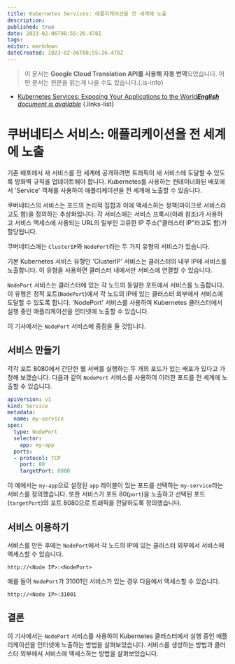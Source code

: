 ```yaml
---
title: Kubernetes Services: 애플리케이션을 전 세계에 노출
description: 
published: true
date: 2023-02-06T08:55:26.478Z
tags: 
editor: markdown
dateCreated: 2023-02-06T08:55:26.478Z
---
```


> 이 문서는 **Google Cloud Translation API를 사용해 자동 번역**되었습니다.
어떤 문서는 원문을 읽는게 나을 수도 있습니다.{.is-info}



- [Kubernetes Services: Exposing Your Applications to the World***English** document is available*](/en/Knowledge-base/Kubernetes/kubernetes-services-exposing-your-applications-to-the-world)
{.links-list}


# 쿠버네티스 서비스: 애플리케이션을 전 세계에 노출

기존 배포에서 새 서비스를 전 세계에 공개하려면 트래픽이 새 서비스에 도달할 수 있도록 방화벽 규칙을 업데이트해야 합니다. Kubernetes를 사용하는 컨테이너화된 배포에서 'Service' 객체를 사용하여 애플리케이션을 전 세계에 노출할 수 있습니다.

쿠버네티스의 서비스는 포드의 논리적 집합과 이에 액세스하는 정책(마이크로 서비스라고도 함)을 정의하는 추상화입니다. 각 서비스에는 서비스 프록시(아래 참조)가 사용하고 서비스 액세스에 사용되는 URL의 일부인 고유한 IP 주소("클러스터 IP"라고도 함)가 할당됩니다.

쿠버네티스에는 `ClusterIP`와 `NodePort`라는 두 가지 유형의 서비스가 있습니다.

기본 Kubernetes 서비스 유형인 'ClusterIP' 서비스는 클러스터의 내부 IP에 서비스를 노출합니다. 이 유형을 사용하면 클러스터 내에서만 서비스에 연결할 수 있습니다.

`NodePort` 서비스는 클러스터에 있는 각 노드의 동일한 포트에서 서비스를 노출합니다. 이 유형은 정적 포트(`NodePort`)에서 각 노드의 IP에 있는 클러스터 외부에서 서비스에 도달할 수 있도록 합니다. 'NodePort' 서비스를 사용하여 Kubernetes 클러스터에서 실행 중인 애플리케이션을 인터넷에 노출할 수 있습니다.

이 기사에서는 `NodePort` 서비스에 중점을 둘 것입니다.

## 서비스 만들기

각각 포트 8080에서 간단한 웹 서버를 실행하는 두 개의 포드가 있는 배포가 있다고 가정해 보겠습니다. 다음과 같이 `NodePort` 서비스를 사용하여 이러한 포드를 전 세계에 노출할 수 있습니다.

```yaml
apiVersion: v1
kind: Service
metadata:
  name: my-service
spec:
  type: NodePort
  selector:
    app: my-app
  ports:
  - protocol: TCP
    port: 80
    targetPort: 8080
```

이 예에서는 `my-app`으로 설정된 `app` 레이블이 있는 포드를 선택하는 `my-service`라는 서비스를 정의했습니다. 또한 서비스가 포트 80(`port`)을 노출하고 선택된 포드(`targetPort`)의 포트 8080으로 트래픽을 전달하도록 정의했습니다.

## 서비스 이용하기

서비스를 만든 후에는 `NodePort`에서 각 노드의 IP에 있는 클러스터 외부에서 서비스에 액세스할 수 있습니다.

```
http://<Node IP>:<NodePort>
```

예를 들어 `NodePort`가 31001인 서비스가 있는 경우 다음에서 액세스할 수 있습니다.

```
http://<Node IP>:31001
```

## 결론

이 기사에서는 `NodePort` 서비스를 사용하여 Kubernetes 클러스터에서 실행 중인 애플리케이션을 인터넷에 노출하는 방법을 살펴보았습니다. 서비스를 생성하는 방법과 클러스터 외부에서 서비스에 액세스하는 방법을 살펴보았습니다.